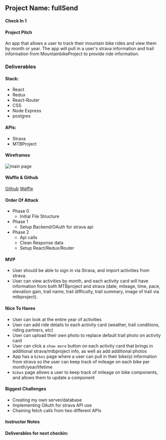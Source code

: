 ## Project Name: fullSend

#### Check In 1

#### Project Pitch

An app that allows a user to track their mountain bike rides and view them by month or year. 
The app will pull in a user's strava information and trail information from MountainbikeProject to provide ride information.

### Deliverables

#### Stack:

* React
* Redux
* React-Router
* CSS
* Node Express
* postgres

#### APIs:

* Strava
* MTBProject

#### Wireframes

![main page](https://scontent-sjc3-1.xx.fbcdn.net/v/t1.0-9/29594928_10155516104136275_1427897049042386944_o.jpg?_nc_cat=0&oh=4f9ede72b7547b4a083335f8666a18ed&oe=5B6F20AC)

#### Waffle & Github

[Github](https://github.com/patrickmc21/fullSend)
[Waffle](https://waffle.io/patrickmc21/fullSend)

#### Order Of Attack

* Phase 0
  * Initial File Structure
* Phase 1
  * Setup Backend/OAuth for strava api
* Phase 2
  * Api calls
  * Clean Response data
  * Setup React/Redux/Router

#### MVP

* User should be able to sign in via Strava, and import activities from strava. 
* User can view activities by month, and each activity card will have information from both MTBproject and strava (date, mileage, time, pace, elevation gain, trail name, trail difficulty, trail summary, image of trail via mtbproject).


#### Nice To Haves

* User can look at the entire year of activities
* User can add ride details to each activity card (weather, trail conditions, riding partners, etc)
* User can upload their own photo to replace default trail photo on activity card
* User can click a `show more` button on each activity card that brings in additional strava/mtbproject info, as well as add additional photos
* App has a `bikes` page where a user can pull in their bike(s) information from strava so the user can keep track of mileage on each bike per month/year/lifetime
* `bikes` page allows a user to keep track of mileage on bike components, and allows them to update a component

#### Biggest Challenges

* Creating my own server/database
* Implementing OAuth for strava API use
* Chaining fetch calls from two different APIs

#### Instructor Notes

#### Deliverables for next checkin:
